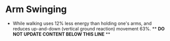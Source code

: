 Arm Swinging
============

* While walking uses 12% less energy than holding one's arms, and reduces up-and-down (vertical ground reaction) movement 63%.
** **DO NOT UPDATE CONTENT BELOW THIS LINE** **

